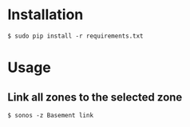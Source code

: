 Installation
============

    $ sudo pip install -r requirements.txt

Usage
=====

Link all zones to the selected zone
-----------------------------------

    $ sonos -z Basement link
